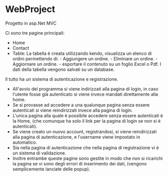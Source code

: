 # WebProject
Progetto in asp.Net MVC

Ci sono tre pagine principali:

- Home
- Contact
- Table: La tabella è creata utilizzando kendo, visualizza un elenco di ordini permettendo di:
       - Aggiungere un ordine.
       - Eliminare un ordine.
       - Aggiornare un ordine.
       - esportare il contenuto su un foglio Excel o Pdf.
  I dati della tabella vengono salvati su un database.

Il tutto ha un sistema di autenticazione e registrazione.

- All'avvio del programma si viene indirizzati alla pagina di login, in caso l'utente fosse già autenticato si viene invece mandati 
  direttamente alla home.
- Se si provasse ad accedere a una qualunque pagina senza essere autenticati si viene reindirizzati invece alla pagina di login. 
- L'unica pagina alla quale è possibile accedere senza essere autenticati è la Home, (che comunque ha solo il link per la pagina di 
  login se non si è autenticati).
- Se viene creato un nuovo account, registrandosi, si viene reindirizzati alla pagina di autenticazione, e l'username viene impostato 
  in automatico.
- Sia nella pagina di autenticazione che nella pagina di registrazione vi è un sistema di validazione.
- Inoltre entrambe queste pagine sono gestite in modo che non si ricarichi la pagina se vi sono degli errori di inserimento dei dati, 
  (vengono semplicemente lanciate delle popup).
